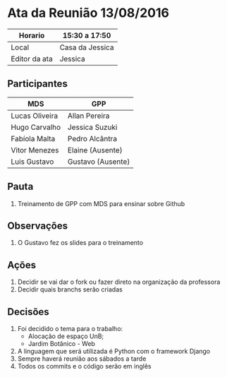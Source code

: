 # Ata da Reunião 13/08/2016


Horario | 15:30 a 17:50   |
---------|-----------------|
Local   | Casa da Jessica |
Editor da ata | Jessica |

## Participantes

MDS | GPP   |
---------|-----------------|
Lucas Oliveira  | Allan Pereira |
Hugo Carvalho|Jessica Suzuki |
Fabíola Malta|Pedro Alcântra |
Vitor Menezes|Elaine (Ausente)  |
Luis Gustavo | Gustavo (Ausente) |

## Pauta

1. Treinamento de GPP com MDS para ensinar sobre Github

## Observações

1. O Gustavo fez os slides para o treinamento

## Ações

1. Decidir se vai dar o fork ou fazer direto na organização da professora
2. Decidir quais branchs serão criadas

## Decisões

1. Foi decidido o tema para o trabalho:
	* Alocação de espaço UnB;
	* Jardim Botânico - Web
2. A linguagem que será utilizada é Python com o framework Django
3. Sempre haverá reunião aos sábados a tarde
4. Todos os commits e o código serão em inglês

